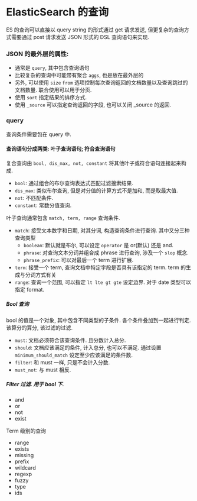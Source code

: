 ElasticSearch 的查询
=======================


ES 的查询可以直接以 query string 的形式通过 get 请求发送, 但更复杂的查询方式需要通过 post 请求发送 JSON 形式的 DSL 查询语句来实现.



### JSON 的最外层的属性:
 
* 通常是 `query`, 其中包含查询语句
* 比较复杂的查询中可能带有聚合 `aggs`, 也是放在最外层的
* 另外, 可以使用 `size` `from` 选项控制每次查询返回的文档数量以及查询跳过的文档数量. 联合使用可以用于分页.
* 使用 `sort` 指定结果的排序方式.
* 使用 `_source` 可以指定查询返回的字段, 也可以关闭 _source 的返回.

### query 

查询条件需要包在  query 中. 

#### 查询语句分成两类: 叶子查询语句; 符合查询语句

复合查询由 `bool, dis_max, not, constant` 将其他叶子或符合语句连接起来构成.

* `bool`: 通过组合的布尔查询表达式匹配过滤搜索结果. 
* `dis_max`: 类似布尔查询, 但是对分值的计算方式不是加和, 而是取最大值.
* `not`: 不匹配条件.
* `constant`: 常数分值查询.

叶子查询通常包含 `match, term, range` 查询条件.

* `match`: 接受文本数字和日期, 对其分词, 构造查询条件进行查询. 其中又分三种查询类型
	* `boolean`: 默认就是布尔, 可以设定 `operator` 是 or(默认) 还是 and.
	* `phrase`: 对查询文本分词并组合成 phrase 进行查询, 涉及一个 `slop` 概念.
	* `phrase_prefix`: 可以对最后一个 term 进行扩展.
* `term`: 接受一个 term, 查询文档中特定字段是否具有该指定的 term. term 的生成与分词方式有关
* `range`: 查询一个范围, 可以指定 `lt lte gt gte` 设定边界. 对于 date 类型可以指定 format. 


##### Bool 查询

bool 的值是一个对象, 其中包含不同类型的子条件. 各个条件叠加到一起进行判定. 该算分的算分, 该过滤的过滤.

* `must`: 文档必须符合该查询条件. 且分数计入总分.
* `should`: 文档应该满足的条件, 计入总分, 也可以不满足. 通过设置 `minimum_should_match` 设定至少应该满足的条件数.
* `filter`: 和 must 一样, 只是不会计入分数.
* `must_not`: 与 must 相反.


##### Filter 过滤.  用于 bool 下.



* and
* or
* not
* exist


Term 级别的查询

* range
* exists
* missing
* prefix
* wildcard
* regexp
* fuzzy
* type
* ids

